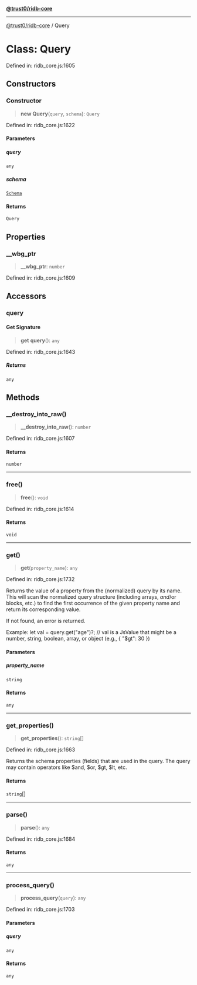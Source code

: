 [**@trust0/ridb-core**](../README.md)

***

[@trust0/ridb-core](../README.md) / Query

# Class: Query

Defined in: ridb\_core.js:1605

## Constructors

### Constructor

> **new Query**(`query`, `schema`): `Query`

Defined in: ridb\_core.js:1622

#### Parameters

##### query

`any`

##### schema

[`Schema`](Schema.md)

#### Returns

`Query`

## Properties

### \_\_wbg\_ptr

> **\_\_wbg\_ptr**: `number`

Defined in: ridb\_core.js:1609

## Accessors

### query

#### Get Signature

> **get** **query**(): `any`

Defined in: ridb\_core.js:1643

##### Returns

`any`

## Methods

### \_\_destroy\_into\_raw()

> **\_\_destroy\_into\_raw**(): `number`

Defined in: ridb\_core.js:1607

#### Returns

`number`

***

### free()

> **free**(): `void`

Defined in: ridb\_core.js:1614

#### Returns

`void`

***

### get()

> **get**(`property_name`): `any`

Defined in: ridb\_core.js:1732

Returns the value of a property from the (normalized) query by its name.
This will scan the normalized query structure (including arrays, $and/$or blocks, etc.)
to find the first occurrence of the given property name and return its corresponding value.

If not found, an error is returned.

Example:
  let val = query.get("age")?;
  // val is a JsValue that might be a number, string, boolean, array, or object (e.g., { "$gt": 30 })

#### Parameters

##### property\_name

`string`

#### Returns

`any`

***

### get\_properties()

> **get\_properties**(): `string`[]

Defined in: ridb\_core.js:1663

Returns the schema properties (fields) that are used in the query.
The query may contain operators like $and, $or, $gt, $lt, etc.

#### Returns

`string`[]

***

### parse()

> **parse**(): `any`

Defined in: ridb\_core.js:1684

#### Returns

`any`

***

### process\_query()

> **process\_query**(`query`): `any`

Defined in: ridb\_core.js:1703

#### Parameters

##### query

`any`

#### Returns

`any`
